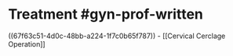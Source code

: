 # Treatment #gyn-prof-written
((67f63c51-4d0c-48bb-a224-1f7c0b65f787))
	- [[Cervical Cerclage Operation]]